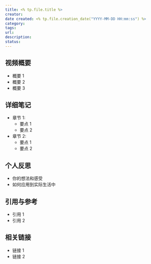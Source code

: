```yaml
---
title: <% tp.file.title %>
creator: 
date created: <% tp.file.creation_date("YYYY-MM-DD HH:mm:ss") %>
category:
tags:
url:
description:
status:
---
```


## 视频概要

- 概要 1
- 概要 2
- 概要 3

## 详细笔记

- 章节 1:
  - 要点 1
  - 要点 2
- 章节 2:
  - 要点 1
  - 要点 2

## 个人反思

- 你的想法和感受
- 如何应用到实际生活中

## 引用与参考

- 引用 1
- 引用 2

## 相关链接

- 链接 1
- 链接 2
